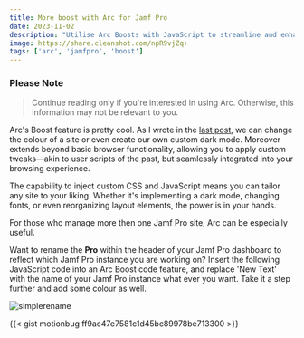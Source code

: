 ```yaml
---
title: More boost with Arc for Jamf Pro
date: 2023-11-02
description: "Utilise Arc Boosts with JavaScript to streamline and enhance multi-instance Jamf Pro management."
image: https://share.cleanshot.com/npR9vjZq+
tags: ['arc', 'jamfpro', 'boost']
---
```

### Please Note

>Continue reading only if you're interested in using Arc. Otherwise, this information may not be relevant to you.

Arc's Boost feature is pretty cool. As I wrote in the [last post](https://blog.motionbug.com/posts/dark-mode-with-arc/), we can change the colour of a site or even create our own custom dark mode. Moreover extends beyond basic browser functionality, allowing you to apply custom tweaks—akin to user scripts of the past, but seamlessly integrated into your browsing experience.

The capability to inject custom CSS and JavaScript means you can tailor any site to your liking. Whether it's implementing a dark mode, changing fonts, or even reorganizing layout elements, the power is in your hands.

For those who manage more then one Jamf Pro site, Arc can be especially useful.

Want to rename the **Pro** within the header of your Jamf Pro dashboard to reflect which Jamf Pro instance you are working on? Insert the following JavaScript code into an Arc Boost code feature, and replace 'New Text' with the name of your Jamf Pro instance what ever you want. Take it a step further and add some colour as well.

![simplerename](https://share.cleanshot.com/T135vBPZ+)

{{< gist motionbug ff9ac47e7581c1d45bc89978be713300 >}}
